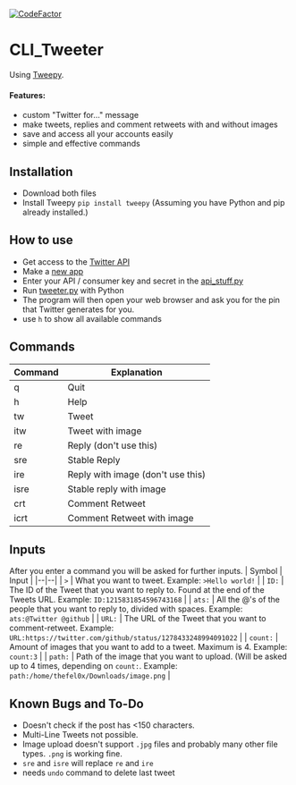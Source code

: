 
[![CodeFactor](https://www.codefactor.io/repository/github/thefel0x/cli_tweeter/badge/master)](https://www.codefactor.io/repository/github/thefel0x/cli_tweeter/overview/master)

# CLI_Tweeter

Using [Tweepy](https://github.com/tweepy/tweepy).

#### Features:
- custom "Twitter for..." message
- make tweets, replies and comment retweets with and without images
- save and access all your accounts easily
- simple and effective commands

## Installation

 - Download both files
 - Install Tweepy
`pip install tweepy`
(Assuming you have Python and pip already installed.)

## How to use

 - Get access to the [Twitter API](https:///developer.twitter.com/) 
 - Make a [new app](https://developer.twitter.com/en/portal/apps/new)
 - Enter your API / consumer key and secret in the [api_stuff.py](https://github.com/TheFel0x/CLI_Tweeter/blob/master/api_stuff.py)
 - Run [tweeter.py](https://github.com/TheFel0x/CLI_Tweeter/blob/master/tweeter.py) with Python
 - The program will then open your web browser and ask you for the pin that Twitter generates for you.
 - use `h` to show all available commands

## Commands

| Command | Explanation |
|--|--|
| q | Quit |
| h | Help |
| tw | Tweet |
| itw | Tweet with image |
| re | Reply (don't use this) |
| sre | Stable Reply |
| ire | Reply with image (don't use this) |
| isre | Stable reply with image |
| crt | Comment Retweet |
| icrt | Comment Retweet with image |

## Inputs
After you enter a command you will be asked for further inputs.
| Symbol | Input |
|--|--|
| `>` | What you want to tweet. Example: `>Hello world!` |
| `ID:` | The ID of the Tweet that you want to reply to. Found at the end of the Tweets URL. Example: `ID:1215831854596743168` |
| `ats:` | All the @'s of the people that you want to reply to, divided with spaces. Example: `ats:@Twitter @github` |
| `URL:` | The URL of the Tweet that you want to comment-retweet. Example: `URL:https://twitter.com/github/status/1278433248994091022` |
| `count:` | Amount of images that you want to add to a tweet. Maximum is 4. Example: `count:3` |
| `path:` | Path of the image that you want to upload. (Will be asked up to 4 times, depending on `count:`. Example: `path:/home/thefel0x/Downloads/image.png` |

## Known Bugs and To-Do

- Doesn't check if the post has <150 characters.
- Multi-Line Tweets not possible.
- Image upload doesn't support `.jpg` files and probably many other file types. `.png` is working fine.
- `sre` and `isre` will replace `re` and `ire`
- needs `undo` command to delete last tweet
